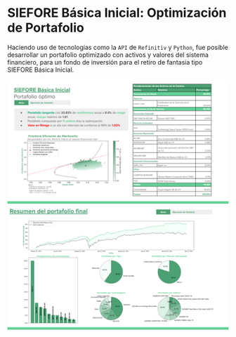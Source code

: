 # **SIEFORE Básica Inicial: Optimización de Portafolio**

Haciendo uso de tecnologías como la `API` de `Refinitiv` y `Python`, fue posible desarrollar un portafolio optimizado con activos y valores del sistema financiero, para un fondo de inversión para el retiro de fantasia tipo SIEFORE Básica Inicial.

![portfolio_optimo](https://github.com/system-rowb/SIEFORE-Basica-Inicial/blob/main/img/portafolio_optimo_op.png)
![portfolio_optimo_resumen](https://github.com/system-rowb/SIEFORE-Basica-Inicial/blob/main/img/portafolio_optimo_resumen.png)